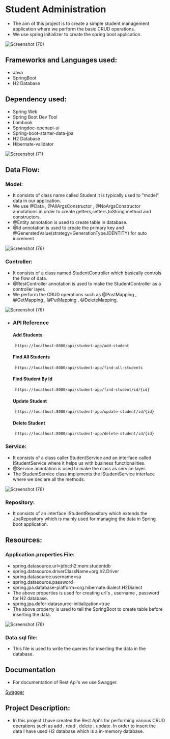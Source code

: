 
# Student Administration

- The aim of this project is to create a simple student management application where we perform the basic CRUD operations.
- We use spring initializer to create the spring boot application.

![Screenshot (70)](https://user-images.githubusercontent.com/112794922/230353722-f69081b4-d5f0-41db-9f8c-6c2e9b97767f.png)



## Frameworks and Languages used:

- Java
- SpringBoot
- H2 Database
## Dependency used:

- Spring Web
- Spring Boot Dev Tool
- Lombook
- Springdoc-openapi-ui
- Spring-boot-starter-data-jpa
- H2 Database
- Hibernate-validator

![Screenshot (71)](https://user-images.githubusercontent.com/112794922/230356468-292c5036-ad97-4495-95ad-70af0d17bb79.png)

## Data Flow:

### Model:
- It consists of class name called Student it is typically used to "model" data in our application.
- We use @Data , @AllArgsConstructor , @NoArgsConstructor annotations in order to create getters,setters,toString method and constructors.
- @Entity annotation is used to create table in database.
- @Id annotation is used to create the primary key and @GeneratedValue(strategy=GenerationType.IDENTITY) for auto increment.

![Screenshot (76)](https://user-images.githubusercontent.com/112794922/230358666-1cf87a8c-e322-45dc-a80a-d39d220735c7.png)


### Controller:
- It consists of a class named StudentController which basically controls the flow of data.
- @RestController annotation is used to make the StudentController as a controller layer.
- We perform the CRUD operations such as @PostMapping , @GetMapping , @PutMapping , @DeleteMapping.

![Screenshot (76)](https://user-images.githubusercontent.com/112794922/230359174-9d8a1441-803b-4377-bb2e-e81efbc3322f.png)



- ### API Reference

  #### Add Students

  ```http
   https://localhost:8080/api/student-app/add-student
  ```

  #### Find All Students

  ```http
   https://localhost:8080/api/student-app/find-all-students
  ```

  #### Find Student By Id

  ```http
   https://localhost:8080/api/student-app/find-student/id/{id}
  ```

  #### Update Student

  ```http
   https://localhost:8080/api/student-app/update-student/id/{id}
  ```

  #### Delete Student

  ```http
   https://localhost:8080/api/student-app/delete-student/id/{id}
  ```







### Service:
- It consists of a class caller StudentService and an interface called IStudentService where it helps us with business functionalities.
- @Service annotation is used to make the class as service layer.
- The StudentService class implements the IStudentService interface where we declare all the methods.

![Screenshot (76)](https://user-images.githubusercontent.com/112794922/230357693-4f185ac2-4d3b-4fa8-85c7-021d5bdb96bf.png)


### Repository:
- It consists of an interface IStudentRepository which extends the JpaRepository which is mainly used for managing the data in Spring boot application.

## Resources:
### Application.properties File:
- spring.datasource.url=jdbc:h2:mem:studentdb
- spring.datasource.driverClassName=org.h2.Driver
- spring.datasource.username=sa
- spring.datasource.password=
- spring.jpa.database-platform=org.hibernate.dialect.H2Dialect
- The above properties is used for creating url's , username , password for H2 database.
- spring.jpa.defer-datasource-initialization=true
- The above property is used to tell the SpringBoot to create table before inserting the data.

![Screenshot (76)](https://user-images.githubusercontent.com/112794922/230359705-af7bb594-b48f-4707-8207-3f9ba4316e91.png)


### Data.sql file:
- This file is used to write the queries for inserting the data in the database.

## Documentation
- For documentation of Rest Api's we use Swagger.

[Swagger](https://localhost:8080/swagger-ui.html)


## Project Description:
- In this project I have created the Rest Api's for performing various CRUD operations such as add , read , delete , update. In order to insert the data I have used H2 database which is a in-memory database.
